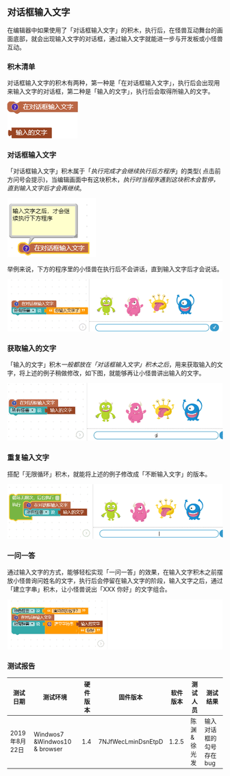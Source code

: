 
## 对话框输入文字

在编辑器中如果使用了「对话框输入文字」的积木，执行后，在怪兽互动舞台的画面底部，就会出现输入文字的对话框，通过输入文字就能进一步与开发板或小怪兽互动。

### 积木清单

对话框输入文字的积木有两种，第一种是「在对话框输入文字」，执行后会出现用来输入文字的对话框，第二种是「输入的文字」，执行后会取得所输入的文字。

![](input/upload_599cb0bbf41d4332295199f7642c7af4.png)

### 对话框输入文字

「对话框输入文字」积木属于「*执行完成才会继续执行后方程序*」的类型( 点击前方问号会提示)，当编辑画面中有这块积木，*执行时当程序遇到这块积木会暂停，直到输入文字后才会再继续*。

![](input/upload_1cce5797dbfdfba59cfab632a515679b.png)

举例来说，下方的程序里的小怪兽在执行后不会讲话，直到输入文字后才会说话。

![](input/upload_b54e5e45cb2c7400d2f5f7027ac9a083.gif)

### 获取输入的文字

「输入的文字」积木*一般都放在「对话框输入文字」积木之后*，用来获取输入的文字，将上述的例子稍做修改，如下图，就能够再让小怪兽讲出输入的文字。

![](input/upload_d6799d41c2963f9eea126cdc0b912e60.gif)

### 重复输入文字

搭配「无限循环」积木，就能将上述的例子修改成「不断输入文字」的版本。

![](input/upload_828002a7cd3adda00deac7e11e91db74.gif)

### 一问一答

通过输入文字的方式，能够轻松实现「一问一答」的效果，在输入文字积木之前摆放小怪兽询问姓名的文字，执行后会停留在输入文字的阶段，输入文字之后，通过「建立字串」积木，让小怪兽说出「XXX 你好」的文字组合。

![](input/upload_449cda52190c8c863ac236a261af0653.gif)

### 测试报告

<table>
<thead>
<tr class="header">
<th>测试日期</th>
<th>测试环境</th>
<th>硬件版本</th>
<th>固件版本</th>
<th>软件版本</th>
<th>测试人员</th>
<th>测试结果</th>
</tr>
</thead>
<tbody>
<tr class="odd">
<td>2019年8月22日</td>
<td>Windwos7 &amp;Windwos10 &amp; browser</td>
<td>1.4</td>
<td>7NJfWecLminDsnEtpD</td>
<td>1.2.5</td>
<td>陈渊&amp;徐光发</td>
<td>输入对话框的勾号存在bug</td>
</tr>
</tbody>
</table>
